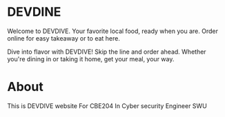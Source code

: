# DEVDINE
Welcome to DEVDIVE. Your favorite local food, ready when you are. Order online for easy takeaway or to eat here.

Dive into flavor with DEVDIVE! Skip the line and order ahead. Whether you're dining in or taking it home, get your meal, your way.

# About 
This is DEVDIVE website For CBE204 In Cyber security Engineer SWU
